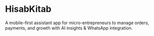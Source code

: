 # HisabKitab
A mobile-first assistant app for micro-entrepreneurs to manage orders, payments, and growth with AI insights &amp; WhatsApp integration.
